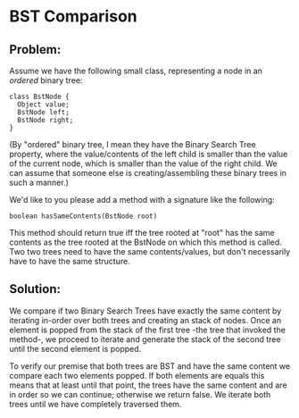 # BST Comparison

## Problem:

Assume we have the following small class, representing a node in an *ordered* binary tree:
```
class BstNode {
  Object value;
  BstNode left;
  BstNode right;
}
```
(By "ordered" binary tree, I mean they have the Binary Search Tree property, where the value/contents of the left child is smaller than the value of the current node, which is smaller than the value of the right child.  We can assume that someone else is creating/assembling these binary trees in such a manner.)

We'd like to you please add a method with a signature like the following:
```
boolean hasSameContents(BstNode root)
```
This method should return true iff the tree rooted at "root" has the same contents as the tree rooted at the BstNode on which this method is called.  Two two trees need to have the same contents/values, but don't necessarily have to have the same structure.

## Solution:

We compare if two Binary Search Trees have exactly the same content by iterating in-order over both trees and creating an stack of nodes. Once an element is popped from the stack of the first tree -the tree that invoked the method-, we proceed to iterate and generate the stack of the  second tree until the second element is popped.

To verify our premise that both trees are BST and have the same content we compare each two elements popped. If both elements are equals this means that at least until that point, the trees have the same content and are in order so we can continue; otherwise we return false. We iterate both trees until we have completely traversed them.
